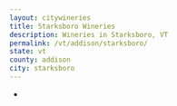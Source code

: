```yaml
---
layout: citywineries
title: Starksboro Wineries
description: Wineries in Starksboro, VT
permalink: /vt/addison/starksboro/
state: vt
county: addison
city: starksboro
---
```

-
